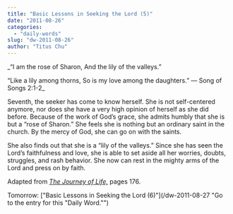 ```yaml
---
title: "Basic Lessons in Seeking the Lord (5)"
date: "2011-08-26"
categories: 
  - "daily-words"
slug: "dw-2011-08-26"
author: "Titus Chu"
---
```


_“I am the rose of Sharon, And the lily of the valleys.”

“Like a lily among thorns, So is my love among the daughters.” — Song of Songs 2:1-2_

Seventh, the seeker has come to know herself. She is not self-centered anymore, nor does she have a very high opinion of herself as she did before. Because of the work of God’s grace, she admits humbly that she is but a “rose of Sharon.” She feels she is nothing but an ordinary saint in the church. By the mercy of God, she can go on with the saints.

She also finds out that she is a “lily of the valleys.” Since she has seen the Lord’s faithfulness and love, she is able to set aside all her worries, doubts, struggles, and rash behavior. She now can rest in the mighty arms of the Lord and press on by faith.

Adapted from _[The Journey of Life,](/book-journey "Go to the listing for this book.")_ pages 176.

Tomorrow: ["Basic Lessons in Seeking the Lord (6)"](/dw-2011-08-27 "Go to the entry for this "Daily Word."")
